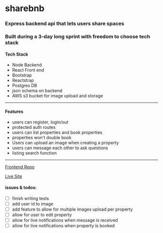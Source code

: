 # sharebnb

### Express backend api that lets users share spaces

### Built during a 3-day long sprint with freedom to choose tech stack

#### Tech Stack

- Node Backend
- React Front end
- Bootstrap
- Reactstrap
- Postgres DB
- json schema on backend
- AWS s3 bucket for image upload and storage

---

#### Features

- users can register, login/out
- protected auth routes
- users can list properties and book properties
- properties won't double book
- Users can upload an image when creating a property
- users can message each other to ask questions
- listing search function

---

[Frontend Repo](https://github.com/marshall-buck/sharebnb-frontend)

[Live Site](https://sharebnb-fe.onrender.com/)

#### issues & todos:

- [ ] finish writing tests
- [ ] add user id to image
- [ ] add feature to allow for multiple images upload per property
- [ ] allow for user to edit property
- [ ] allow for live notifications when message is received
- [ ] allow for live notifications when property is booked
